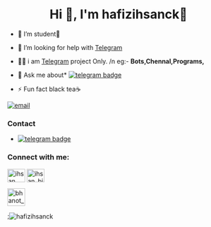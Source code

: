 <h1 align="center">Hi 👋, I'm hafizihsanck🎉</h1>

- 🔭 I’m student🧑

- 🤝 I’m looking for help with [Telegram](https://t.me/ihsan_bin_ahmd)

- 👨‍💻 i am [Telegram](https://t.me/ihsan_bin_ahmd) project Only. /n eg:- <b>Bots,Chennal,Programs,</b>

- 💬 Ask me about*  [![telegram badge](https://img.shields.io/badge/-ihsan_bin_ahmd-blue?style=flat&logo=telegram)](https://t.me/ihsan_bin_ahmd)

- ⚡ Fun fact black tea☕

<!-- Your badges
You can use the website to generate badges: https://shields.io/
-->
[![email](https://img.shields.io/badge/-ihsan_bin_ahmd-c14438?style=flat&logo=Gmail&logoColor=white)](bin_ahmd:ihsanbinahmd@gmail.com)
&nbsp;

### Contact
- [![telegram badge](https://img.shields.io/badge/-bi.ahmd-blue?style=flat&logo=telegram)](https://t.me/ihsan_bin_ahmd)

<h3 align="left">Connect with me:</h3>
<p align="left">
<a href="https://fb.com/ihsan bin ahmd" target="blank"><img align="center" src="https://cdn.jsdelivr.net/npm/simple-icons@3.0.1/icons/facebook.svg" alt="ihsan bin ahmd" height="30" width="40" /></a>
<a href="https://instagram.com/ihsan_bin_ahmd" target="blank"><img align="center" src="https://cdn.jsdelivr.net/npm/simple-icons@3.0.1/icons/instagram.svg" alt="ihsan_bin_ahmd" height="30" width="40" /></a>
</p> <p align="left">
<a href="https://t.me/ihsan_bin_ahmd" target="blank"><img align="center" src="https://upload-icon.s3.us-east-2.amazonaws.com/uploads/icons/png/1766858341556105723-512.png" alt="bhanot_kushal" height="40" width="40" /></a>

<p>;<img align="center" src="https://github-readme-stats.vercel.app/api?username=hafizihsanck&show_icons=true&locale=en" alt="hafizihsanck" /></p>

